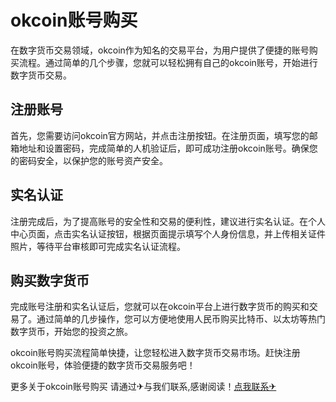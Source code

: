 # okcoin账号购买

在数字货币交易领域，okcoin作为知名的交易平台，为用户提供了便捷的账号购买流程。通过简单的几个步骤，您就可以轻松拥有自己的okcoin账号，开始进行数字货币交易。

## 注册账号

首先，您需要访问okcoin官方网站，并点击注册按钮。在注册页面，填写您的邮箱地址和设置密码，完成简单的人机验证后，即可成功注册okcoin账号。确保您的密码安全，以保护您的账号资产安全。

## 实名认证

注册完成后，为了提高账号的安全性和交易的便利性，建议进行实名认证。在个人中心页面，点击实名认证按钮，根据页面提示填写个人身份信息，并上传相关证件照片，等待平台审核即可完成实名认证流程。

## 购买数字货币

完成账号注册和实名认证后，您就可以在okcoin平台上进行数字货币的购买和交易了。通过简单的几步操作，您可以方便地使用人民币购买比特币、以太坊等热门数字货币，开始您的投资之旅。

okcoin账号购买流程简单快捷，让您轻松进入数字货币交易市场。赶快注册okcoin账号，体验便捷的数字货币交易服务吧！

更多关于okcoin账号购买 请通过✈与我们联系,感谢阅读！[点我联系✈](https://dl.G208.com)